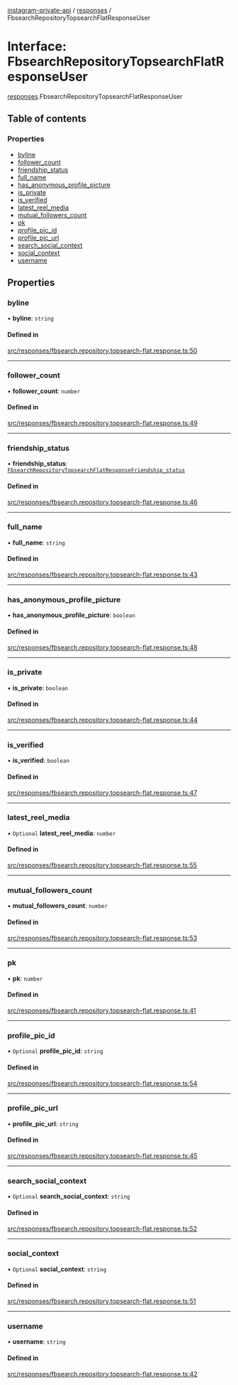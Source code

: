 [instagram-private-api](../../README.md) / [responses](../../modules/responses.md) / FbsearchRepositoryTopsearchFlatResponseUser

# Interface: FbsearchRepositoryTopsearchFlatResponseUser

[responses](../../modules/responses.md).FbsearchRepositoryTopsearchFlatResponseUser

## Table of contents

### Properties

- [byline](FbsearchRepositoryTopsearchFlatResponseUser.md#byline)
- [follower\_count](FbsearchRepositoryTopsearchFlatResponseUser.md#follower_count)
- [friendship\_status](FbsearchRepositoryTopsearchFlatResponseUser.md#friendship_status)
- [full\_name](FbsearchRepositoryTopsearchFlatResponseUser.md#full_name)
- [has\_anonymous\_profile\_picture](FbsearchRepositoryTopsearchFlatResponseUser.md#has_anonymous_profile_picture)
- [is\_private](FbsearchRepositoryTopsearchFlatResponseUser.md#is_private)
- [is\_verified](FbsearchRepositoryTopsearchFlatResponseUser.md#is_verified)
- [latest\_reel\_media](FbsearchRepositoryTopsearchFlatResponseUser.md#latest_reel_media)
- [mutual\_followers\_count](FbsearchRepositoryTopsearchFlatResponseUser.md#mutual_followers_count)
- [pk](FbsearchRepositoryTopsearchFlatResponseUser.md#pk)
- [profile\_pic\_id](FbsearchRepositoryTopsearchFlatResponseUser.md#profile_pic_id)
- [profile\_pic\_url](FbsearchRepositoryTopsearchFlatResponseUser.md#profile_pic_url)
- [search\_social\_context](FbsearchRepositoryTopsearchFlatResponseUser.md#search_social_context)
- [social\_context](FbsearchRepositoryTopsearchFlatResponseUser.md#social_context)
- [username](FbsearchRepositoryTopsearchFlatResponseUser.md#username)

## Properties

### byline

• **byline**: `string`

#### Defined in

[src/responses/fbsearch.repository.topsearch-flat.response.ts:50](https://github.com/Nerixyz/instagram-private-api/blob/4971f34/src/responses/fbsearch.repository.topsearch-flat.response.ts#L50)

___

### follower\_count

• **follower\_count**: `number`

#### Defined in

[src/responses/fbsearch.repository.topsearch-flat.response.ts:49](https://github.com/Nerixyz/instagram-private-api/blob/4971f34/src/responses/fbsearch.repository.topsearch-flat.response.ts#L49)

___

### friendship\_status

• **friendship\_status**: [`FbsearchRepositoryTopsearchFlatResponseFriendship_status`](FbsearchRepositoryTopsearchFlatResponseFriendship_status.md)

#### Defined in

[src/responses/fbsearch.repository.topsearch-flat.response.ts:46](https://github.com/Nerixyz/instagram-private-api/blob/4971f34/src/responses/fbsearch.repository.topsearch-flat.response.ts#L46)

___

### full\_name

• **full\_name**: `string`

#### Defined in

[src/responses/fbsearch.repository.topsearch-flat.response.ts:43](https://github.com/Nerixyz/instagram-private-api/blob/4971f34/src/responses/fbsearch.repository.topsearch-flat.response.ts#L43)

___

### has\_anonymous\_profile\_picture

• **has\_anonymous\_profile\_picture**: `boolean`

#### Defined in

[src/responses/fbsearch.repository.topsearch-flat.response.ts:48](https://github.com/Nerixyz/instagram-private-api/blob/4971f34/src/responses/fbsearch.repository.topsearch-flat.response.ts#L48)

___

### is\_private

• **is\_private**: `boolean`

#### Defined in

[src/responses/fbsearch.repository.topsearch-flat.response.ts:44](https://github.com/Nerixyz/instagram-private-api/blob/4971f34/src/responses/fbsearch.repository.topsearch-flat.response.ts#L44)

___

### is\_verified

• **is\_verified**: `boolean`

#### Defined in

[src/responses/fbsearch.repository.topsearch-flat.response.ts:47](https://github.com/Nerixyz/instagram-private-api/blob/4971f34/src/responses/fbsearch.repository.topsearch-flat.response.ts#L47)

___

### latest\_reel\_media

• `Optional` **latest\_reel\_media**: `number`

#### Defined in

[src/responses/fbsearch.repository.topsearch-flat.response.ts:55](https://github.com/Nerixyz/instagram-private-api/blob/4971f34/src/responses/fbsearch.repository.topsearch-flat.response.ts#L55)

___

### mutual\_followers\_count

• **mutual\_followers\_count**: `number`

#### Defined in

[src/responses/fbsearch.repository.topsearch-flat.response.ts:53](https://github.com/Nerixyz/instagram-private-api/blob/4971f34/src/responses/fbsearch.repository.topsearch-flat.response.ts#L53)

___

### pk

• **pk**: `number`

#### Defined in

[src/responses/fbsearch.repository.topsearch-flat.response.ts:41](https://github.com/Nerixyz/instagram-private-api/blob/4971f34/src/responses/fbsearch.repository.topsearch-flat.response.ts#L41)

___

### profile\_pic\_id

• `Optional` **profile\_pic\_id**: `string`

#### Defined in

[src/responses/fbsearch.repository.topsearch-flat.response.ts:54](https://github.com/Nerixyz/instagram-private-api/blob/4971f34/src/responses/fbsearch.repository.topsearch-flat.response.ts#L54)

___

### profile\_pic\_url

• **profile\_pic\_url**: `string`

#### Defined in

[src/responses/fbsearch.repository.topsearch-flat.response.ts:45](https://github.com/Nerixyz/instagram-private-api/blob/4971f34/src/responses/fbsearch.repository.topsearch-flat.response.ts#L45)

___

### search\_social\_context

• `Optional` **search\_social\_context**: `string`

#### Defined in

[src/responses/fbsearch.repository.topsearch-flat.response.ts:52](https://github.com/Nerixyz/instagram-private-api/blob/4971f34/src/responses/fbsearch.repository.topsearch-flat.response.ts#L52)

___

### social\_context

• `Optional` **social\_context**: `string`

#### Defined in

[src/responses/fbsearch.repository.topsearch-flat.response.ts:51](https://github.com/Nerixyz/instagram-private-api/blob/4971f34/src/responses/fbsearch.repository.topsearch-flat.response.ts#L51)

___

### username

• **username**: `string`

#### Defined in

[src/responses/fbsearch.repository.topsearch-flat.response.ts:42](https://github.com/Nerixyz/instagram-private-api/blob/4971f34/src/responses/fbsearch.repository.topsearch-flat.response.ts#L42)
